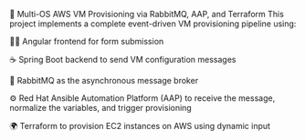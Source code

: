 🧾 Multi-OS AWS VM Provisioning via RabbitMQ, AAP, and Terraform
This project implements a complete event-driven VM provisioning pipeline using:

🧑‍💻 Angular frontend for form submission

☕ Spring Boot backend to send VM configuration messages

🐰 RabbitMQ as the asynchronous message broker

⚙️ Red Hat Ansible Automation Platform (AAP) to receive the message, normalize the variables, and trigger provisioning

🌍 Terraform to provision EC2 instances on AWS using dynamic input
